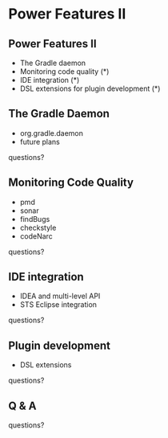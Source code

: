 # Power Features II

## Power Features II

* The Gradle daemon
* Monitoring code quality (*)
* IDE integration (*)
* DSL extensions for plugin development (*)

## The Gradle Daemon

* org.gradle.daemon
* future plans

questions?

## Monitoring Code Quality

* pmd
* sonar
* findBugs
* checkstyle
* codeNarc

questions?

## IDE integration

* IDEA and multi-level API
* STS Eclipse integration

questions?

## Plugin development

* DSL extensions

questions?

## Q & A

questions?